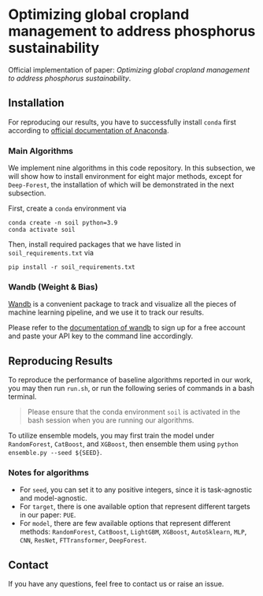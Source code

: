 # Optimizing global cropland management to address phosphorus sustainability

Official implementation of paper: *Optimizing global cropland management to address phosphorus sustainability*.

## Installation

For reproducing our results, you have to successfully install ``conda`` first according to [official documentation of Anaconda](https://docs.anaconda.com/free/anaconda/install/index.html).


### Main Algorithms

We implement nine algorithms in this code repository. In this subsection, we will show how to install environment for eight major methods, except for ``Deep-Forest``, the installation of which will be demonstrated in the next subsection.

First, create a ``conda`` environment via 
```shell
conda create -n soil python=3.9
conda activate soil
```

Then, install required packages that we have listed in ``soil_requirements.txt`` via 
```shell
pip install -r soil_requirements.txt
```

### Wandb (Weight & Bias)

[Wandb](https://wandb.ai/) is a convenient package to track and visualize all the pieces of machine learning pipeline, and we use it to track our results.

Please refer to the [documentation of wandb](https://docs.wandb.ai/quickstart) to sign up for a free account and paste your API key to the command line accordingly.

## Reproducing Results
To reproduce the performance of baseline algorithms reported in our work, you may then run ``run.sh``, or run the following series of commands in a bash terminal. 

> Please ensure that the conda environment ``soil`` is activated in the bash session when you are running our algorithms.
<!-- ```shell
for seed in 2024; do
    for which_obj in "PUE"; do
        for model_name in "CatBost"; do
            CUDA_VISIBLE_DEVICES=0 python main.py \
            --model ${model_name} \
            --seed ${seed} 
        done
    done
done
``` -->

To utilize ensemble models, you may first train the model under ``RandomForest``, ``CatBoost``, and ``XGBoost``, then ensemble them using ``python ensemble.py --seed ${SEED}``.

### Notes for algorithms

- For ``seed``, you can set it to any positive integers, since it is task-agnostic and model-agnostic.
- For ``target``, there is one available option that represent different targets in our paper: ``PUE``.
- For ``model``, there are few available options that represent different methods: ``RandomForest``, ``CatBoost``, ``LightGBM``, ``XGBoost``, ``AutoSklearn``, ``MLP``, ``CNN``, ``ResNet``, ``FTTransformer``, ``DeepForest``. 

## Contact

If you have any questions, feel free to contact us or raise an issue.
